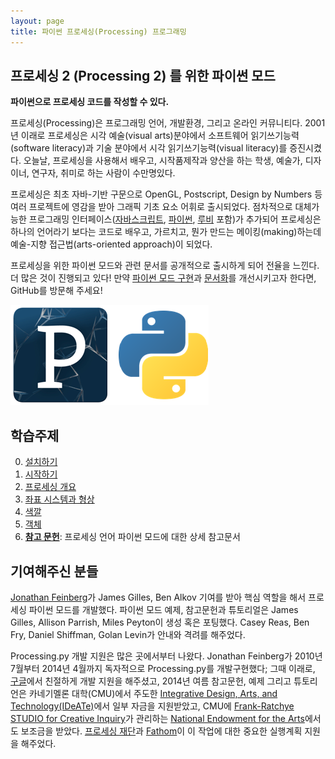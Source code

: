 ```yaml
---
layout: page
title: 파이썬 프로세싱(Processing) 프로그래밍
---
```


## 프로세싱 2 (Processing 2) 를 위한 파이썬 모드

**파이썬으로 프로세싱 코드를 작성할 수 있다.**

프로세싱(Processing)은 프로그래밍 언어, 개발환경, 그리고 온라인 커뮤니티다.
2001년 이래로 프로세싱은 시각 예술(visual arts)분야에서 소프트웨어 읽기쓰기능력(software literacy)과
기술 분야에서 시각 읽기쓰기능력(visual literacy)를 증진시켰다. 
오늘날, 프로세싱을 사용해서 배우고, 시작품제작과 양산을 하는 학생, 예술가, 디자이너, 연구자, 
취미로 하는 사람이 수만명있다.

프로세싱은 최초 자바-기반 구문으로 OpenGL, Postscript, Design by Numbers 등 여러 프로젝트에 영감을 받아 
그래픽 기초 요소 어휘로 출시되었다. 점차적으로 대체가능한 프로그래밍 인터페이스([자바스크립트](http://p5js.org/), [파이썬](http://py.processing.org/), [루비](https://github.com/jashkenas/ruby-processing) 포함)가 추가되어 프로세싱은 하나의 언어라기 보다는 코드로 배우고, 가르치고, 뭔가 만드는 메이킹(making)하는데 예술-지향 접근법(arts-oriented approach)이 되었다.  

프로세싱을 위한 파이썬 모드와 관련 문서를 공개적으로 출시하게 되어 전율을 느낀다.
더 많은 것이 진행되고 있다! 만약 [파이썬 모드 구현](https://github.com/jdf/processing.py)과 [문서화](https://github.com/kazimuth/processing-py-site)를 개선시키고자 한다면, GitHub를 방문해 주세요!

![프로세싱 프로그래밍 파이썬 모드](../img/processing/python-processing.png)


## 학습주제
		
0.  [설치하기](00-install.html)
1.  [시작하기](01-getting-started.html)
2.  [프로세싱 개요](02-overview.html)
3.  [좌표 시스템과 형상](03-coordinate.html)
4.  [색깔](04-color.html)
5.  [객체](05-objects.html)
6.  **[참고 문헌](http://py.processing.org/reference/)**: 프로세싱 언어 파이썬 모드에 대한 상세 참고문서

## 기여해주신 분들

[Jonathan Feinberg](http://mrfeinberg.com/)가 James Gilles, Ben Alkov 기여를 받아 핵심 역할을 해서 프로세싱 파이썬 모드를 개발했다. 파이썬 모드 예제, 참고문헌과 튜토리얼은 James Gilles, Allison Parrish, Miles Peyton이 생성 혹은 포팅했다.
Casey Reas, Ben Fry, Daniel Shiffman, Golan Levin가 안내와 격려를 해주었다.

Processing.py 개발 지원은 많은 곳에서부터 나왔다. 
Jonathan Feinberg가 2010년 7월부터 2014년 4월까지 독자적으로 Processing.py를 개발구현했다;
그때 이래로, [구글](http://www.google.com/)에서 친절하게 개발 지원을 해주셨고, 
2014년 여름 참고문헌, 예제 그리고 튜토리언은 카네기멜론 대학(CMU)에서 주도한 [Integrative Design, Arts, and Technology(IDeATe)](http://www.cmu.edu/ideate/)에서 일부 자금을 지원받았고, CMU에 [Frank-Ratchye STUDIO for Creative Inquiry](http://studioforcreativeinquiry.org/)가 관리하는 [National Endowment for the Arts](http://arts.gov/)에서도 보조금을 받았다. 
[프로세싱 재단](https://processing.org/foundation/)과 [Fathom](http://fathom.info/)이 이 작업에 대한 중요한 실행계획 지원을 해주었다.




